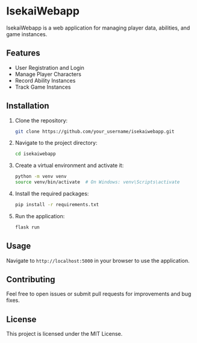 # IsekaiWebapp

IsekaiWebapp is a web application for managing player data, abilities, and game instances.

## Features

- User Registration and Login
- Manage Player Characters
- Record Ability Instances
- Track Game Instances

## Installation

1. Clone the repository:
    ```bash
    git clone https://github.com/your_username/isekaiwebapp.git
    ```

2. Navigate to the project directory:
    ```bash
    cd isekaiwebapp
    ```

3. Create a virtual environment and activate it:
    ```bash
    python -m venv venv
    source venv/bin/activate  # On Windows: venv\Scripts\activate
    ```

4. Install the required packages:
    ```bash
    pip install -r requirements.txt
    ```

5. Run the application:
    ```bash
    flask run
    ```

## Usage

Navigate to `http://localhost:5000` in your browser to use the application.

## Contributing

Feel free to open issues or submit pull requests for improvements and bug fixes.

## License

This project is licensed under the MIT License.
